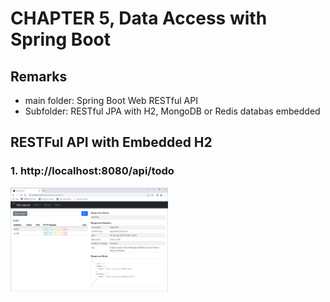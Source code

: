 # CHAPTER 5, Data Access with Spring Boot

## Remarks 
- main folder: Spring Boot Web RESTful API
- Subfolder: RESTful JPA with H2, MongoDB or Redis databas embedded

## RESTFul API with Embedded H2
### 1. http://localhost:8080/api/todo
<img src="./Embedded%20H2%20with%20JPA/img/jpa-hal.png" style="width:50%;"/>
